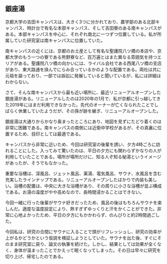 ## 銀座湯

京都大学の吉田キャンパスは、大きく3つに分かれており、農学部のある北部キャンパス、時計台で有名な本部キャンパス、そして吉田寮のある南キャンパスがある。本部キャンパスを中心に、それぞれ南北に一つずつ位置している。私が所属していた研究室は南キャンパスに位置していた。

南キャンパスの近くには、京都のお土産として有名な聖護院八ツ橋の本店や、京都大学のもう一つの寮である熊野寮など、百万遍とはまた異なる雰囲気を持つエリアがある。聖護院八ツ橋の向かいには、ライバル会社である西尾八ツ橋の支店があり、東大路通を挟んでにらみ合っているかのような配置である。両社は共に元祖を謳っており、一部では訴訟に発展していると聞いているが、私には詳細はわからない。

さて、そんな南キャンパスから最も近い場所に、最近リニューアルオープンした銀座湯がある。リニューアルしたのは2020年の1月で、私が京都に引っ越してきた2019年にはまだ利用できなかった。先代のオーナーが亡くなられたことでしばらく休業していたようだが、その孫が跡を継ぎ、リニューアルオープンした。

銀座湯は大通りからかなり奥まったところにあり、地図を見ずにたどり着くのは非常に困難である。南キャンパスの南側には近衛中学校があるが、その真裏に位置するため、目印としては最適である。

キャンパスから非常に近いため、今回は研究室の後輩を誘い、夕方4時ごろに訪れることにした。入ってみて驚いたのは、平日の夕方にも関わらずかなりの人が利用していたことである。場所が場所だけに、知る人ぞ知る秘湯というイメージがあったが、そうでもなかった。

重要な浴槽は、深風呂、ジェット風呂、薬湯、電気風呂、サウナ、水風呂を含む充実したラインナップである。リニューアルオープンしたばかりで内装も美しい。浴槽の配置は、中央に大きな浴槽があり、その周りに小さな浴槽が並ぶ構成である。お湯の温度がやや高めなので、長時間浸かることはできない。

今回一緒に行った後輩がサウナ好きだったため、風呂の後はもちろんサウナを楽しんだ。適度な温度設定により、熱すぎずゆっくりと汗をかくことができた。非常に心地よかったため、平日の夕方にもかかわらず、のんびりと約2時間過ごした。

今回私は、研究の合間にサウナに入ることで頭がリフレッシュし、研究の効率が上がるかどうかという仮説を検証しようとしていた。サウナを出た後、すぐにそのまま研究室に戻り、論文の執筆を続けた。しかし、結果としては効果が全くなく、身体が温まったことでかえって眠くなってしまった。その日は早々に研究を切り上げ、帰宅したのである。